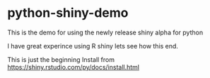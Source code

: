 # python-shiny-demo
This is the demo for using the newly release shiny alpha for python

I have great experince using R shiny lets see how this end.

This is just the beginning
Install from https://shiny.rstudio.com/py/docs/install.html